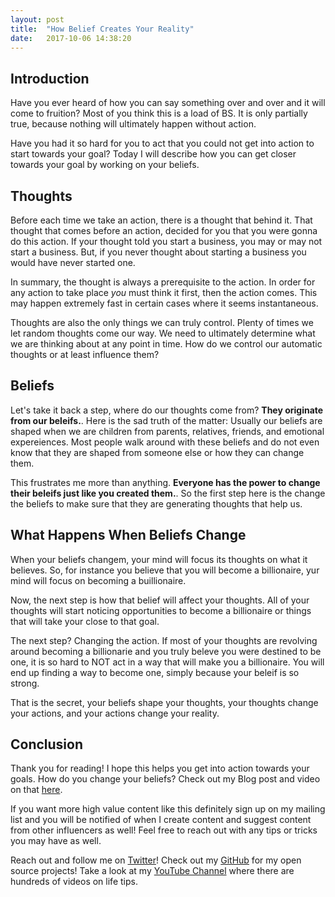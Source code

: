 ```yaml
---
layout: post
title:  "How Belief Creates Your Reality"
date:   2017-10-06 14:38:20 
---
```


## Introduction 

Have you ever heard of how you can say something over and over and it will come to fruition? Most of you think this is a load of BS.  It is only partially true, because nothing will ultimately happen without action.  

Have you had it so hard for you to act that you could not get into action to start towards your goal?  Today I will describe how you can get closer towards your goal by working on your beliefs.

## Thoughts

Before each time we take an action, there is a thought that behind it.  That thought that comes before an action, decided for you that you were gonna do this action.   If your thought told you start a business, you may or may not start a business.  But, if you never thought about starting a business you would have never started one.  

In summary, the thought is always a prerequisite to the action.  In order for any action to take place *you* must think it first, then the action comes.  This may happen extremely fast in certain cases where it seems instantaneous.  

Thoughts are also the only things we can truly control.  Plenty of times we let random thoughts come our way.  We need to ultimately determine what we are thinking about at any point in time.  How do we control our automatic thoughts or at least influence them?

## Beliefs

Let's take it back a step, where do our thoughts come from?  **They originate from our beleifs.**. Here is the sad truth of the matter:  Usually our beliefs are shaped when we are children from parents, relatives, friends, and emotional expereiences.  Most people walk around with these beliefs and do not even know that they are shaped from someone else or how they can change them.

This frustrates me more than anything.  **Everyone has the power to change their beleifs just like you created them.**. So the first step here is the change the beliefs to make sure that they are generating thoughts that help us.  

## What Happens When Beliefs Change

When your beliefs changem, your mind will focus its thoughts on what it believes. So, for instance you believe that you will become a billionaire, yur mind will focus on becoming a buillionaire.  

Now, the next step is how that belief will affect your thoughts.  All of your thoughts will start noticing opportunities to become a billionaire or things that will take your close to that goal.

The next step? Changing the action.  If most of your thoughts are revolving around becoming a billionarie and you truly beleve you were destined to be one, it is so hard to NOT act in a way that will make you a billionaire.  You will end up finding a way to become one, simply because your beleif is so strong.

That is the secret, your beliefs shape your thoughts, your thoughts change your actions, and your actions change your reality. 

## Conclusion

Thank you for reading! I hope this helps you get into action towards your goals.  How do you change your beliefs? Check out my Blog post and video on that [here][subBeliefs].

If you want more high value content like this definitely sign up on my mailing list and you will be notified of when I create content and suggest content from other influencers as well! Feel free to reach out with any tips or tricks you may have as well.Reach out and follow me on [Twitter][twit]!  Check out my [GitHub][github] for my open source projects! Take a look at my [YouTube Channel][yt] where there are hundreds of videos on life tips.[github]: https://github.com/acucciniello[twit]: https://twitter.com/antocucciniello[yt]: https://www.youtube.com/channel/UC8icMMql5SjCaXXMvILGIUA
[goalsBP]: http://www.acucciniello.com/How-I-Plan-Out-My-Time-and-Goals/
[subBeliefs]: http://www.acucciniello.com/How-to-Change-Your-Subconscious-Mind-Change-Your-Limiting-Beliefs/

